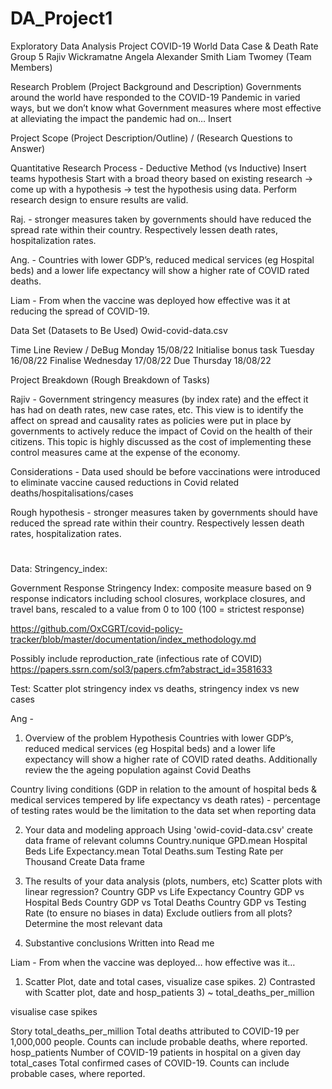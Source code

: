 # DA_Project1
Exploratory Data Analysis Project 
COVID-19 World Data
Case & Death Rate
Group 5
Rajiv Wickramatne
Angela Alexander Smith
Liam Twomey      (Team Members)


Research Problem (Project Background and Description)
Governments around the world have responded to the COVID-19 Pandemic in varied ways, but we don’t know what Government measures where most effective at alleviating the impact the pandemic had on…  Insert

Project Scope (Project Description/Outline) / (Research Questions to Answer)

Quantitative Research Process - Deductive Method (vs Inductive) Insert teams hypothesis
Start with a broad theory based on existing research -> come up with a hypothesis -> test the hypothesis using data. Perform research design to ensure results are valid. 

Raj. - stronger measures taken by governments should have reduced the spread rate within their country. Respectively lessen death rates, hospitalization rates.

Ang. - Countries with lower GDP’s, reduced medical services (eg Hospital beds) and a lower life expectancy will show a higher rate of COVID rated deaths.

Liam - 
From when the vaccine was deployed how effective was it at reducing the spread of COVID-19. 

Data Set (Datasets to Be Used)
Owid-covid-data.csv

Time Line 
Review / DeBug
Monday 15/08/22
Initialise bonus task
Tuesday 16/08/22
Finalise 
Wednesday 17/08/22
Due 
Thursday 18/08/22


Project Breakdown (Rough Breakdown of Tasks)

Rajiv - Government stringency measures (by index rate) and the effect it has had on death rates, new case rates, etc. This view is to identify the affect on spread and causality rates as policies were put in place by governments to actively reduce the impact of Covid on the health of their citizens. This topic is highly discussed as the cost of implementing these control measures came at the expense of the economy. 

Considerations - Data used should be before vaccinations were introduced to eliminate vaccine caused reductions in Covid related deaths/hospitalisations/cases

Rough hypothesis - stronger measures taken by governments should have reduced the spread rate within their country. Respectively lessen death rates, hospitalization rates.
# 
	
Data:
	Stringency_index:


Government Response Stringency Index: composite measure based on 9 response indicators including school closures, workplace closures, and travel bans, rescaled to a value from 0 to 100 (100 = strictest response)
	
https://github.com/OxCGRT/covid-policy-tracker/blob/master/documentation/index_methodology.md

Possibly include reproduction_rate (infectious rate of COVID)
https://papers.ssrn.com/sol3/papers.cfm?abstract_id=3581633

Test:
	Scatter plot stringency index vs deaths,  stringency index vs new cases



Ang -
1) Overview of the problem
Hypothesis
Countries with lower GDP’s, reduced medical services (eg Hospital beds) and a lower life expectancy will show a higher rate of COVID rated deaths. Additionally review the the ageing population against Covid Deaths

Country living conditions (GDP in relation to the amount of hospital beds & medical services 
tempered by life expectancy vs death rates) - percentage of testing rates would be the limitation to the data set when reporting data

2) Your data and modeling approach
Using 'owid-covid-data.csv' create data frame of relevant columns
Country.nunique 
GPD.mean
Hospital Beds
Life Expectancy.mean
Total Deaths.sum
Testing Rate per Thousand
Create Data frame



3) The results of your data analysis (plots, numbers, etc)
Scatter plots with linear regression?
Country GDP vs Life Expectancy
Country GDP vs Hospital Beds 
Country GDP vs Total Deaths
Country GDP vs Testing Rate (to ensure no biases in data)
Exclude outliers from all plots?
Determine the most relevant data

4) Substantive conclusions
Written into Read me

Liam - From when the vaccine was deployed… how effective was it… 
1) Scatter Plot, date and total cases, visualize case spikes. 2) Contrasted with Scatter plot, date and hosp_patients 3) ~ total_deaths_per_million

visualise case spikes

Story 
total_deaths_per_million
Total deaths attributed to COVID-19 per 1,000,000 people. Counts can include probable deaths, where reported.
hosp_patients
Number of COVID-19 patients in hospital on a given day
total_cases
Total confirmed cases of COVID-19. Counts can include probable cases, where reported.






